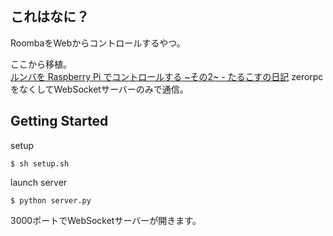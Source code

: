 ## これはなに？

RoombaをWebからコントロールするやつ。

ここから移植。  
[ルンバを Raspberry Pi でコントロールする ~その2~ - たるこすの日記](http://tarukosu.hatenablog.com/entry/2017/09/24/211115)
zerorpcをなくしてWebSocketサーバーのみで通信。


## Getting Started

setup

    $ sh setup.sh
    

launch server

    $ python server.py
    
3000ポートでWebSocketサーバーが開きます。